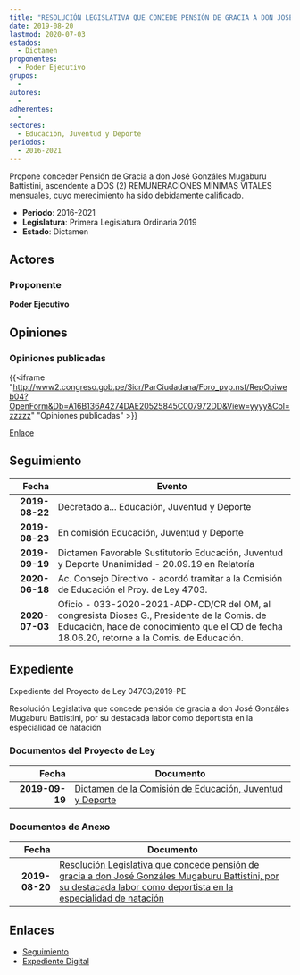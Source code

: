 ```yaml
---
title: "RESOLUCIÓN LEGISLATIVA QUE CONCEDE PENSIÓN DE GRACIA A DON JOSÉ GONZÁLES MUGABURU BATTISTINI, POR SU DESTACADA LABOR COMO DEPORTISTA EN LA ESPECIALIDAD DE NATACIÓN"
date: 2019-08-20
lastmod: 2020-07-03
estados: 
  - Dictamen
proponentes: 
  - Poder Ejecutivo
grupos: 
  - 
autores: 
  - 
adherentes: 
  - 
sectores: 
  - Educación, Juventud y Deporte
periodos: 
  - 2016-2021
---
```


Propone conceder Pensión de Gracia a don José Gonzáles Mugaburu Battistini, ascendente a DOS (2) REMUNERACIONES MÍNIMAS VITALES mensuales, cuyo merecimiento ha sido debidamente calificado.

- **Periodo**: 2016-2021
- **Legislatura**: Primera Legislatura Ordinaria 2019
- **Estado**: Dictamen

## Actores

### Proponente

**Poder Ejecutivo**


## Opiniones

### Opiniones publicadas

{{<iframe "http://www2.congreso.gob.pe/Sicr/ParCiudadana/Foro_pvp.nsf/RepOpiweb04?OpenForm&Db=A16B136A4274DAE20525845C007972DD&View=yyyy&Col=zzzzz" "Opiniones publicadas" >}}

[Enlace](http://www2.congreso.gob.pe/Sicr/ParCiudadana/Foro_pvp.nsf/RepOpiweb04?OpenForm&Db=A16B136A4274DAE20525845C007972DD&View=yyyy&Col=zzzzz)

## Seguimiento

| Fecha | Evento |
|------:|--------|
| **2019-08-22** | Decretado a... Educación, Juventud y Deporte|
| **2019-08-23** | En comisión Educación, Juventud y Deporte|
| **2019-09-19** | Dictamen Favorable Sustitutorio Educación, Juventud y Deporte Unanimidad - 20.09.19 en Relatoría|
| **2020-06-18** | Ac. Consejo Directivo - acordó tramitar a la Comisión de Educación el Proy. de Ley 4703.|
| **2020-07-03** | Oficio - 033-2020-2021-ADP-CD/CR del OM, al congresista Dioses G., Presidente de la Comis. de Educaciòn, hace de conocimiento que el CD de fecha 18.06.20, retorne a la Comis. de Educación.|


## Expediente

Expediente del Proyecto de Ley 04703/2019-PE

Resolución Legislativa que concede pensión de gracia a don José Gonzáles Mugaburu Battistini, por su destacada labor como deportista en la especialidad de natación


### Documentos del Proyecto de Ley

| Fecha | Documento |
|------:|--------|
| **2019-09-19** | [Dictamen de la Comisión de Educación, Juventud y Deporte](http://www.leyes.congreso.gob.pe/Documentos/2016_2021/Dictamenes/Proyectos_de_Ley/04703DC10MAY20190919.pdf) |

### Documentos de Anexo

| Fecha | Documento |
|------:|--------|
| **2019-08-20** | [Resolución Legislativa que concede pensión de gracia a don José Gonzáles Mugaburu Battistini, por su destacada labor como deportista en la especialidad de natación](http://www.leyes.congreso.gob.pe/Documentos/2016_2021/Proyectos_de_Ley_y_de_Resoluciones_Legislativas/PL0470320190820.pdf) |

## Enlaces 

- [Seguimiento](http://www2.congreso.gob.pehttp://www2.congreso.gob.pe/Sicr/TraDocEstProc/CLProLey2016.nsf/f7fff46988ca05b1052578e100829cc7/42a1498a4241c13b0525845c006fa3af?OpenDocument)
- [Expediente Digital](http://www2.congreso.gob.pehttp://www2.congreso.gob.pe/Sicr/TraDocEstProc/CLProLey2016.nsf/f7fff46988ca05b1052578e100829cc7/42a1498a4241c13b0525845c006fa3af?OpenDocument&Click=05257FB7005EB655.eb71d0cf91d8294e05256cdf006b5706/$Body/0.1C6C)

